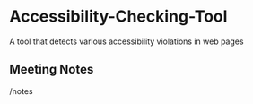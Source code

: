 # Accessibility-Checking-Tool
A tool that detects various accessibility violations in web pages




## Meeting Notes
/notes
